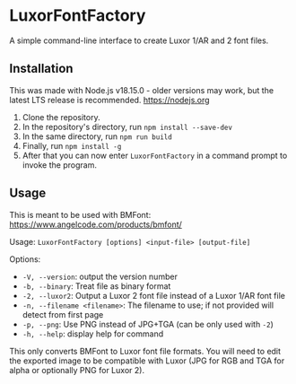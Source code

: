 # LuxorFontFactory
A simple command-line interface to create Luxor 1/AR and 2 font files.

## Installation
This was made with Node.js v18.15.0 - older versions may work, but the latest LTS
release is recommended. <https://nodejs.org>

1. Clone the repository.
2. In the repository's directory, run `npm install --save-dev`
3. In the same directory, run `npm run build`
4. Finally, run `npm install -g`
5. After that you can now enter `LuxorFontFactory` in a command prompt to invoke
   the program.

## Usage
This is meant to be used with BMFont: <https://www.angelcode.com/products/bmfont/>

Usage: `LuxorFontFactory [options] <input-file> [output-file]`

Options:
- `-V, --version`:              output the version number
- `-b, --binary`:               Treat file as binary format
- `-2, --luxor2`:               Output a Luxor 2 font file instead of a Luxor 1/AR font file
- `-n, --filename <filename>`:  The filename to use; if not provided will detect from first page
- `-p, --png`:                  Use PNG instead of JPG+TGA (can be only used with `-2`)
- `-h, --help`:                 display help for command

This only converts BMFont to Luxor font file formats. You will need to edit the exported
image to be compatible with Luxor (JPG for RGB and TGA for alpha or optionally PNG for Luxor 2).